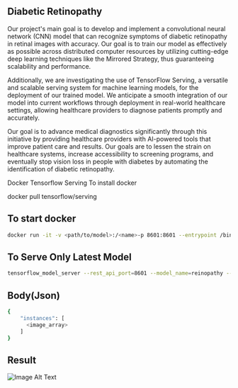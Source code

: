## Diabetic Retinopathy

Our project's main goal is to develop and implement a convolutional neural network (CNN) model that can recognize symptoms of diabetic retinopathy in retinal images with accuracy. Our goal is to train our model as effectively as possible across distributed computer resources by utilizing cutting-edge deep learning techniques like the Mirrored Strategy, thus guaranteeing scalability and performance.

Additionally, we are investigating the use of TensorFlow Serving, a versatile and scalable serving system for machine learning models, for the deployment of our trained model. We anticipate a smooth integration of our model into current workflows through deployment in real-world healthcare settings, allowing healthcare providers to diagnose patients promptly and accurately.

Our goal is to advance medical diagnostics significantly through this initiative by providing healthcare providers with AI-powered tools that improve patient care and results. Our goals are to lessen the strain on healthcare systems, increase accessibility to screening programs, and eventually stop vision loss in people with diabetes by automating the identification of diabetic retinopathy.

Docker Tensorflow Serving
To install docker

docker pull tensorflow/serving

## To start docker

```bash
docker run -it -v <path/to/model>:/<name>-p 8601:8601 --entrypoint /bin/bash tensorflow/serving
```

## To Serve Only Latest Model

```bash
tensorflow_model_server --rest_api_port=8601 --model_name=reinopathy --model_base_path=/retinopathy/models/
```

## Body(Json)

```bash
{
    "instances": [
      <image_array>
    ]
}
```

## Result

![Image Alt Text](https://github.com/BICHURAJ/diabetic-retinopathy/images/download.png)
